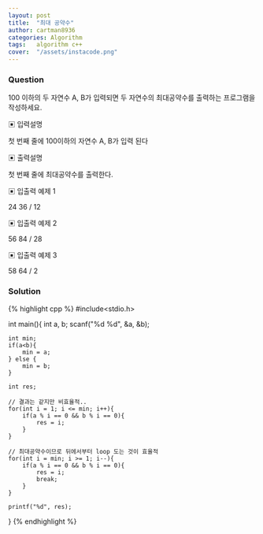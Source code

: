 ```yaml
---
layout: post
title:  "최대 공약수"
author: cartman8936
categories: Algorithm
tags:	algorithm c++
cover:  "/assets/instacode.png"
---
```


### Question
100 이하의 두 자연수 A, B가 입력되면 두 자연수의 최대공약수를 출력하는 프로그램을 작성하세요.



▣ 입력설명 

첫 번째 줄에 100이하의 자연수 A, B가 입력 된다


▣ 출력설명 

첫 번째 줄에 최대공약수를 출력한다.


▣ 입출력 예제 1

24 36 / 12

▣ 입출력 예제 2

56 84 / 28


▣ 입출력 예제 3

58 64 / 2

### Solution

{% highlight cpp %}
#include<stdio.h>

int main(){
	int a, b;
	scanf("%d %d", &a, &b);

	int min;
	if(a<b){
		min = a;
	} else {
		min = b;
	}
	
	int res;
	
	// 결과는 같지만 비효율적.. 
	for(int i = 1; i <= min; i++){
		if(a % i == 0 && b % i == 0){
			res = i;
		}
	}	
	
	// 최대공약수이므로 뒤에서부터 loop 도는 것이 효율적 
	for(int i = min; i >= 1; i--){
		if(a % i == 0 && b % i == 0){
			res = i;
			break;
		}
	}
	
	printf("%d", res);
}
{% endhighlight %}



